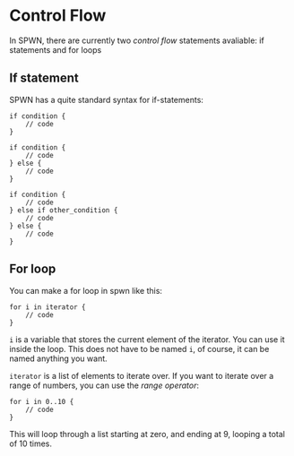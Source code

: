 # Control Flow

In SPWN, there are currently two _control flow_ statements avaliable: if statements and for loops

## If statement

SPWN has a quite standard syntax for if-statements:

```
if condition {
    // code
}

if condition {
    // code
} else {
    // code
}

if condition {
    // code
} else if other_condition {
    // code
} else {
    // code
}
```

## For loop

You can make a for loop in spwn like this:

```
for i in iterator {
    // code
}
```

`i` is a variable that stores the current element of the iterator. You can use it inside the loop. This does not have to be named `i`, of course, it can be named anything you want.

`iterator` is a list of elements to iterate over. If you want to iterate over a range of numbers, you can use the _range operator_:

```
for i in 0..10 {
    // code
}
```

This will loop through a list starting at zero, and ending at 9, looping a total of 10 times.
